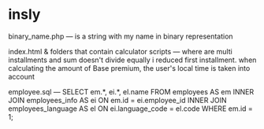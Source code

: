 # insly
binary_name.php — is a string with my name in binary representation
 
index.html & folders that contain calculator scripts — where are multi installments and sum doesn't divide equally i
reduced first installment. when calculating the amount of Base premium, the user's local time is taken into account

employee.sql — SELECT em.\*, ei.\*, el.name FROM employees AS em INNER JOIN employees_info AS ei ON em.id = ei.employee_id INNER JOIN employees_language AS el ON ei.language_code = el.code WHERE em.id = 1;

